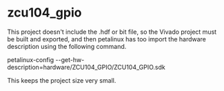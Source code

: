 # zcu104_gpio

This project doesn't include the .hdf or bit file, so the Vivado project must be built and exported,
and then petalinux has too import the hardware description using the following command.

petalinux-config --get-hw-description=hardware/ZCU104_GPIO/ZCU104_GPIO.sdk

This keeps the project size very small.
